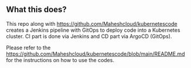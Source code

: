 ## What this does?
This repo along with https://github.com/Maheshcloud/kubernetescode creates a Jenkins pipeline with GitOps to deploy code into a Kubernetes cluster. CI part is done via Jenkins and CD part via ArgoCD (GitOps).


Please refer to the https://github.com/Maheshcloud/kubernetescode/blob/main/README.md for the instructions on how to use the codes.
